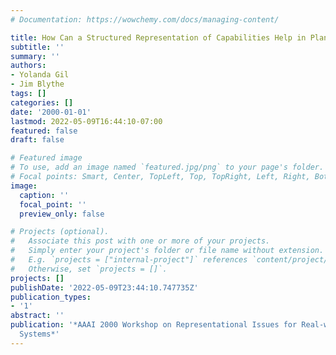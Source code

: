 ```yaml
---
# Documentation: https://wowchemy.com/docs/managing-content/

title: How Can a Structured Representation of Capabilities Help in Planning?
subtitle: ''
summary: ''
authors:
- Yolanda Gil
- Jim Blythe
tags: []
categories: []
date: '2000-01-01'
lastmod: 2022-05-09T16:44:10-07:00
featured: false
draft: false

# Featured image
# To use, add an image named `featured.jpg/png` to your page's folder.
# Focal points: Smart, Center, TopLeft, Top, TopRight, Left, Right, BottomLeft, Bottom, BottomRight.
image:
  caption: ''
  focal_point: ''
  preview_only: false

# Projects (optional).
#   Associate this post with one or more of your projects.
#   Simply enter your project's folder or file name without extension.
#   E.g. `projects = ["internal-project"]` references `content/project/deep-learning/index.md`.
#   Otherwise, set `projects = []`.
projects: []
publishDate: '2022-05-09T23:44:10.747735Z'
publication_types:
- '1'
abstract: ''
publication: '*AAAI 2000 Workshop on Representational Issues for Real-world Planning
  Systems*'
---
```

